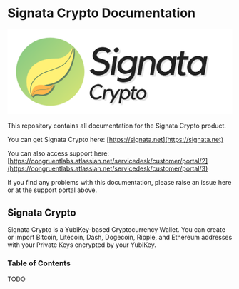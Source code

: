 # Signata Crypto Documentation

![Signata Crypto Logo](images/signata-crypto.png)

This repository contains all documentation for the Signata Crypto product.

You can get Signata Crypto here: [https://signata.net](https://signata.net)

You can also access support here: [https://congruentlabs.atlassian.net/servicedesk/customer/portal/2](https://congruentlabs.atlassian.net/servicedesk/customer/portal/3)

If you find any problems with this documentation, please raise an issue here or at the support portal above.

## Signata Crypto

Signata Crypto is a YubiKey-based Cryptocurrency Wallet. You can create or import Bitcoin, Litecoin, Dash, Dogecoin, Ripple, and Ethereum addresses with your Private Keys encrypted by your YubiKey.

### Table of Contents

TODO

